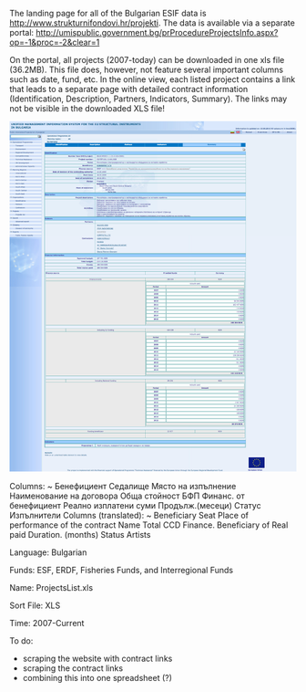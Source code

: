 The landing page for all of the Bulgarian ESIF data is http://www.strukturnifondovi.hr/projekti.
The data is available via a separate portal: http://umispublic.government.bg/prProcedureProjectsInfo.aspx?op=-1&proc=-2&clear=1 

On the portal, all projects (2007-today) can be downloaded in one xls file (36.2MB). This file does, however, not feature several important columns such as date, fund, etc. In the online view, each listed project contains a link that leads to a separate page with detailed contract information (Identification, Description, Partners, Indicators, Summary). The links may not be visible in the downloaded XLS file!

![Test](/bg/national/funds-data/bg-portal.png "Test")


Columns: ~ Бенефициент	Седалище	Място на изпълнение	Наименование на договора	Обща стойност	БФП	Финанс. от бенефициент	Реално изплатени суми	Продълж.(месеци)	Статус	Изпълнители
Columns (translated): ~ Beneficiary Seat Place of performance of the contract Name Total CCD Finance. Beneficiary of Real paid Duration. (months) Status Artists

Language: Bulgarian

Funds: ESF, ERDF, Fisheries Funds, and Interregional Funds

Name: ProjectsList.xls

Sort File: XLS

Time: 2007-Current

To do: 
- scraping the website with contract links 
- scraping the contract links 
- combining this into one spreadsheet (?)